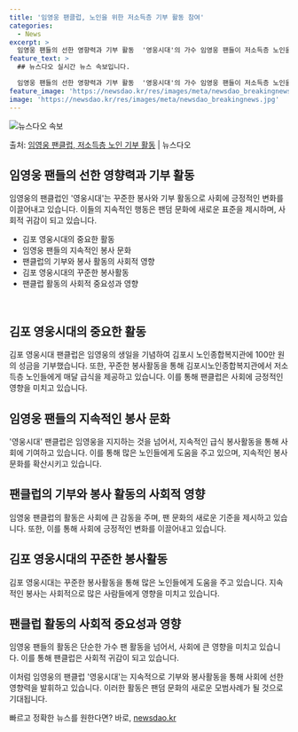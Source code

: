 ```yaml
---
title: '임영웅 팬클럽, 노인을 위한 저소득층 기부 활동 참여'
categories:
  - News
excerpt: >
  임영웅 팬들의 선한 영향력과 기부 활동  '영웅시대'의 가수 임영웅 팬들이 저소득층 노인을 위한 기부로 선한…
feature_text: >
  ## 뉴스다오 실시간 뉴스 속보입니다.

  임영웅 팬들의 선한 영향력과 기부 활동  '영웅시대'의 가수 임영웅 팬들이 저소득층 노인을 위한 기부로 선한…
feature_image: 'https://newsdao.kr/res/images/meta/newsdao_breakingnews.jpg'
image: 'https://newsdao.kr/res/images/meta/newsdao_breakingnews.jpg'
---
```


![뉴스다오 속보](https://newsdao.kr/res/images/meta/newsdao_breakingnews.jpg)

<p>출처: <a href="https://newsdao.kr/4406" rel="dofollow">임영웅 팬클럽, 저소득층 노인 기부 활동</a> | 뉴스다오</p>

<h2 data-ke-size="size26">임영웅 팬들의 선한 영향력과 기부 활동</h2>

임영웅의 팬클럽인 '영웅시대'는 꾸준한 봉사와 기부 활동으로 사회에 긍정적인 변화를 이끌어내고 있습니다. 이들의 지속적인 행동은 팬덤 문화에 새로운 표준을 제시하며, 사회적 귀감이 되고 있습니다.

<ul>
  <li>김포 영웅시대의 중요한 활동</li>
  <li>임영웅 팬들의 지속적인 봉사 문화</li>
  <li>팬클럽의 기부와 봉사 활동의 사회적 영향</li>
  <li>김포 영웅시대의 꾸준한 봉사활동</li>
  <li>팬클럽 활동의 사회적 중요성과 영향</li>
</ul>

<p data-ke-size="size16">&nbsp;</p>

<h2 data-ke-size="size24">김포 영웅시대의 중요한 활동</h2>
김포 영웅시대 팬클럽은 임영웅의 생일을 기념하여 김포시 노인종합복지관에 100만 원의 성금을 기부했습니다. 또한, 꾸준한 봉사활동을 통해 김포시노인종합복지관에서 저소득층 노인들에게 매달 급식을 제공하고 있습니다. 이를 통해 팬클럽은 사회에 긍정적인 영향을 미치고 있습니다.

<h2 data-ke-size="size24">임영웅 팬들의 지속적인 봉사 문화</h2>
'영웅시대' 팬클럽은 임영웅을 지지하는 것을 넘어서, 지속적인 급식 봉사활동을 통해 사회에 기여하고 있습니다. 이를 통해 많은 노인들에게 도움을 주고 있으며, 지속적인 봉사 문화를 확산시키고 있습니다.

<h2 data-ke-size="size24">팬클럽의 기부와 봉사 활동의 사회적 영향</h2>
임영웅 팬클럽의 활동은 사회에 큰 감동을 주며, 팬 문화의 새로운 기준을 제시하고 있습니다. 또한, 이를 통해 사회에 긍정적인 변화를 이끌어내고 있습니다.

<h2 data-ke-size="size24">김포 영웅시대의 꾸준한 봉사활동</h2>
김포 영웅시대는 꾸준한 봉사활동을 통해 많은 노인들에게 도움을 주고 있습니다. 지속적인 봉사는 사회적으로 많은 사람들에게 영향을 미치고 있습니다.

<h2 data-ke-size="size24">팬클럽 활동의 사회적 중요성과 영향</h2>
임영웅 팬들의 활동은 단순한 가수 팬 활동을 넘어서, 사회에 큰 영향을 미치고 있습니다. 이를 통해 팬클럽은 사회적 귀감이 되고 있습니다.

이처럼 임영웅의 팬클럽 '영웅시대'는 지속적으로 기부와 봉사활동을 통해 사회에 선한 영향력을 발휘하고 있습니다. 이러한 활동은 팬덤 문화의 새로운 모범사례가 될 것으로 기대됩니다. 

빠르고 정확한 뉴스를 원한다면? 바로, <a href="https://newsdao.kr" rel="dofollow">newsdao.kr</a>


